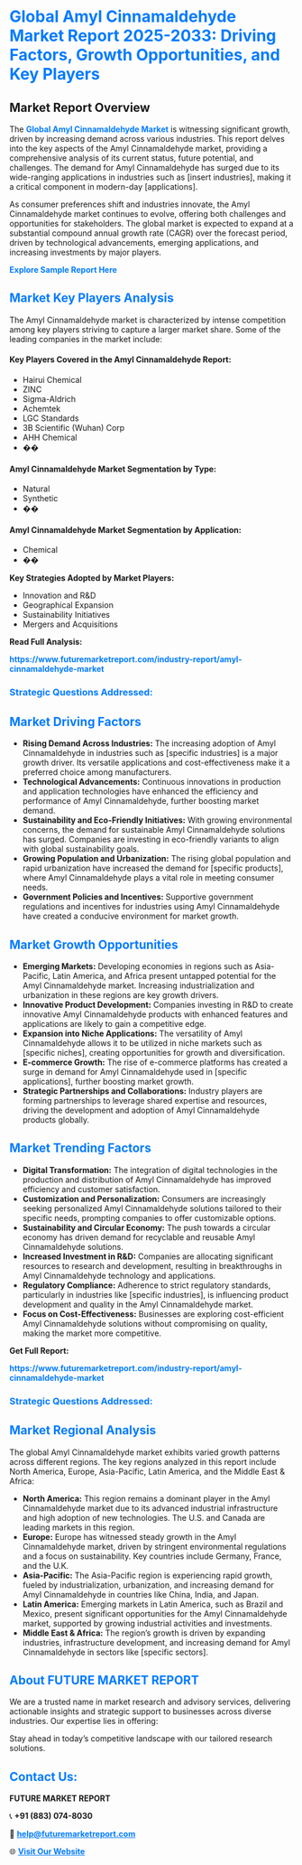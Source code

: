 <h1 style="color: #007BFF;">Global Amyl Cinnamaldehyde Market Report 2025-2033: Driving Factors, Growth Opportunities, and Key Players</h1>

<section id="overview">
<h2>Market Report Overview</h2>
<p>The <a href="https://www.futuremarketreport.com/industry-report/amyl-cinnamaldehyde-market" style="color: #007BFF; text-decoration: none;"><strong>Global Amyl Cinnamaldehyde Market</strong></a> is witnessing significant growth, driven by increasing demand across various industries. This report delves into the key aspects of the Amyl Cinnamaldehyde market, providing a comprehensive analysis of its current status, future potential, and challenges. The demand for Amyl Cinnamaldehyde has surged due to its wide-ranging applications in industries such as [insert industries], making it a critical component in modern-day [applications].</p>
<p>As consumer preferences shift and industries innovate, the Amyl Cinnamaldehyde market continues to evolve, offering both challenges and opportunities for stakeholders. The global market is expected to expand at a substantial compound annual growth rate (CAGR) over the forecast period, driven by technological advancements, emerging applications, and increasing investments by major players.</p>
</section>

<section id="overview">
<p><a href="https://www.futuremarketreport.com/request-sample/reportId=113544" style="color: #007BFF; text-decoration: none;"><strong>Explore Sample Report Here</strong></a></p>
</section>

<section id="key-players">
<h2 style="color: #007BFF;">Market Key Players Analysis</h2>
<p>The Amyl Cinnamaldehyde market is characterized by intense competition among key players striving to capture a larger market share. Some of the leading companies in the market include:</p>
<h4>Key Players Covered in the Amyl Cinnamaldehyde Report:</h4>
<ul><li>Hairui Chemical</li><li>ZINC</li><li>Sigma-Aldrich</li><li>Achemtek</li><li>LGC Standards</li><li>3B Scientific (Wuhan) Corp</li><li>AHH Chemical</li><li>��</li></ul>
<h4>Amyl Cinnamaldehyde Market Segmentation by Type:</h4>
<ul><li>Natural</li><li>Synthetic</li><li>��</li></ul>

<h4>Amyl Cinnamaldehyde Market Segmentation by Application:</h4>
<ul><li>Chemical</li><li>��</li></ul>
<p><strong>Key Strategies Adopted by Market Players:</strong></p>
<ul>
<li>Innovation and R&D</li>
<li>Geographical Expansion</li>
<li>Sustainability Initiatives</li>
<li>Mergers and Acquisitions</li>
</ul>
</section>

<section>
<p><strong>Read Full Analysis: </strong></p><a href="https://www.futuremarketreport.com/industry-report/amyl-cinnamaldehyde-market" style="color: #007BFF; text-decoration: none;"><strong>https://www.futuremarketreport.com/industry-report/amyl-cinnamaldehyde-market</strong></a>
<h3 style="color: #007BFF;">Strategic Questions Addressed:</h3>
</section>

<section id="driving-factors">
<h2 style="color: #007BFF;">Market Driving Factors</h2>
<ul>
<li><strong>Rising Demand Across Industries:</strong> The increasing adoption of Amyl Cinnamaldehyde in industries such as [specific industries] is a major growth driver. Its versatile applications and cost-effectiveness make it a preferred choice among manufacturers.</li>
<li><strong>Technological Advancements:</strong> Continuous innovations in production and application technologies have enhanced the efficiency and performance of Amyl Cinnamaldehyde, further boosting market demand.</li>
<li><strong>Sustainability and Eco-Friendly Initiatives:</strong> With growing environmental concerns, the demand for sustainable Amyl Cinnamaldehyde solutions has surged. Companies are investing in eco-friendly variants to align with global sustainability goals.</li>
<li><strong>Growing Population and Urbanization:</strong> The rising global population and rapid urbanization have increased the demand for [specific products], where Amyl Cinnamaldehyde plays a vital role in meeting consumer needs.</li>
<li><strong>Government Policies and Incentives:</strong> Supportive government regulations and incentives for industries using Amyl Cinnamaldehyde have created a conducive environment for market growth.</li>
</ul>
</section>

<section id="growth-opportunities">
<h2 style="color: #007BFF;">Market Growth Opportunities</h2>
<ul>
<li><strong>Emerging Markets:</strong> Developing economies in regions such as Asia-Pacific, Latin America, and Africa present untapped potential for the Amyl Cinnamaldehyde market. Increasing industrialization and urbanization in these regions are key growth drivers.</li>
<li><strong>Innovative Product Development:</strong> Companies investing in R&D to create innovative Amyl Cinnamaldehyde products with enhanced features and applications are likely to gain a competitive edge.</li>
<li><strong>Expansion into Niche Applications:</strong> The versatility of Amyl Cinnamaldehyde allows it to be utilized in niche markets such as [specific niches], creating opportunities for growth and diversification.</li>
<li><strong>E-commerce Growth:</strong> The rise of e-commerce platforms has created a surge in demand for Amyl Cinnamaldehyde used in [specific applications], further boosting market growth.</li>
<li><strong>Strategic Partnerships and Collaborations:</strong> Industry players are forming partnerships to leverage shared expertise and resources, driving the development and adoption of Amyl Cinnamaldehyde products globally.</li>
</ul>
</section>

<section id="trending-factors">
<h2 style="color: #007BFF;">Market Trending Factors</h2>
<ul>
<li><strong>Digital Transformation:</strong> The integration of digital technologies in the production and distribution of Amyl Cinnamaldehyde has improved efficiency and customer satisfaction.</li>
<li><strong>Customization and Personalization:</strong> Consumers are increasingly seeking personalized Amyl Cinnamaldehyde solutions tailored to their specific needs, prompting companies to offer customizable options.</li>
<li><strong>Sustainability and Circular Economy:</strong> The push towards a circular economy has driven demand for recyclable and reusable Amyl Cinnamaldehyde solutions.</li>
<li><strong>Increased Investment in R&D:</strong> Companies are allocating significant resources to research and development, resulting in breakthroughs in Amyl Cinnamaldehyde technology and applications.</li>
<li><strong>Regulatory Compliance:</strong> Adherence to strict regulatory standards, particularly in industries like [specific industries], is influencing product development and quality in the Amyl Cinnamaldehyde market.</li>
<li><strong>Focus on Cost-Effectiveness:</strong> Businesses are exploring cost-efficient Amyl Cinnamaldehyde solutions without compromising on quality, making the market more competitive.</li>
</ul>
</section>

<section>
<p><strong>Get Full Report: </strong></p><a href="https://www.futuremarketreport.com/industry-report/amyl-cinnamaldehyde-market" style="color: #007BFF; text-decoration: none;"><strong>https://www.futuremarketreport.com/industry-report/amyl-cinnamaldehyde-market</strong></a>
<h3 style="color: #007BFF;">Strategic Questions Addressed:</h3>
</section>


<section id="regional-analysis">
<h2 style="color: #007BFF;">Market Regional Analysis</h2>
<p>The global Amyl Cinnamaldehyde market exhibits varied growth patterns across different regions. The key regions analyzed in this report include North America, Europe, Asia-Pacific, Latin America, and the Middle East & Africa:</p>
<ul>
<li><strong>North America:</strong> This region remains a dominant player in the Amyl Cinnamaldehyde market due to its advanced industrial infrastructure and high adoption of new technologies. The U.S. and Canada are leading markets in this region.</li>
<li><strong>Europe:</strong> Europe has witnessed steady growth in the Amyl Cinnamaldehyde market, driven by stringent environmental regulations and a focus on sustainability. Key countries include Germany, France, and the U.K.</li>
<li><strong>Asia-Pacific:</strong> The Asia-Pacific region is experiencing rapid growth, fueled by industrialization, urbanization, and increasing demand for Amyl Cinnamaldehyde in countries like China, India, and Japan.</li>
<li><strong>Latin America:</strong> Emerging markets in Latin America, such as Brazil and Mexico, present significant opportunities for the Amyl Cinnamaldehyde market, supported by growing industrial activities and investments.</li>
<li><strong>Middle East & Africa:</strong> The region’s growth is driven by expanding industries, infrastructure development, and increasing demand for Amyl Cinnamaldehyde in sectors like [specific sectors].</li>
</ul>
</section>

<footer>
<h2 style="color: #007BFF;">About FUTURE MARKET REPORT</h2>
<p>We are a trusted name in market research and advisory services, delivering actionable insights and strategic support to businesses across diverse industries. Our expertise lies in offering:</p>

<p>Stay ahead in today’s competitive landscape with our tailored research solutions.</p>

<h2 style="color: #007BFF;">Contact Us:</h2>
<p><strong>FUTURE MARKET REPORT</strong></p>
<p>📞 <strong>+91 (883) 074-8030</strong></p>
<p>📧 <strong><a href="mailto:help@futuremarketreport.com" style="color: #007BFF;">help@futuremarketreport.com</a></strong></p>
<p>🌐 <strong><a href="https://www.futuremarketreport.com/" style="color: #007BFF;">Visit Our Website</a></strong></p>
</footer>